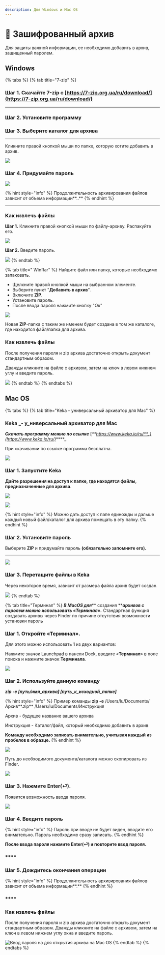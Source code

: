 ```yaml
---
description: Для Windows и Mac OS
---
```


# 🔐 Зашифрованный архив

Для защиты важной информации, ее необходимо  добавить в архив, защищенный паролем.

## Windows

{% tabs %}
{% tab title="7-zip" %}
###

### Шаг 1. Скачайте  7-zip c  [https://7-zip.org.ua/ru/download/](https://7-zip.org.ua/ru/download/)

****

### **Шаг 2.** **Установите программу**&#x20;



### **Шаг 3. Выберите каталог для архива**

****

Кликните правой кнопкой мыши по папке, которую хотите добавить в архив.

![](<../.gitbook/assets/image (97).png>)

### Шаг 4. Придумайте пароль



![](<../.gitbook/assets/image (86).png>)

{% hint style="info" %}
Продолжительность архивирования файлов зависит от объема информации**..**
{% endhint %}

****

### **Как извлечь файлы**&#x20;

**Шаг 1.** Кликните правой кнопкой мыши по файлу-архиву.  Распакуйте его.



![](<../.gitbook/assets/image (33).png>)

**Шаг 2.** Введите пароль.



![](../.gitbook/assets/telegram-cloud-photo-size-2-5465641807862938547-y\_partial.jpg)
{% endtab %}

{% tab title=" WinRar" %}
Найдите файл или папку, которые необходимо запаковать.

* Щелкните правой кнопкой мыши на выбранном элементе.
* Выберите пункт "**Добавить в архив**".&#x20;
* Включите **ZIP**.&#x20;
* Установите пароль.
* После ввода пароля нажмите кнопку "Ок"

![](<../.gitbook/assets/image (11) (1).png>)

Новая **ZIP**-папка с таким же именем будет создана в том же каталоге, где находится файл/папка для архива.

### Как извлечь файлы

После получения пароля и zip архива  достаточно открыть документ стандартным образом.&#x20;

Дважды кликните на файле с архивом, затем на ключ в левом нижнем углу и введите пароль.

![](<../.gitbook/assets/telegram-cloud-photo-size-4-6042831721059167792-y (1).jpg>)
{% endtab %}
{% endtabs %}

## Mac OS

{% tabs %}
{% tab title="Keka - универсальный архиватор для Mac" %}
### Keka _**- у**_ниверсальный архиватор для Mac

_**Скачать программу можно по ссылке**_ [_**https://www.keka.io/ru/**_](https://www.keka.io/ru/)_****_

При скачивании по ссылке программа бесплатна.

![](<../.gitbook/assets/image (79).png>)

### Шаг 1. Запустите  Keka



**Дайте разрешения на доступ к папке, где находятся файлы, предназначенные для архива.**

![](<../.gitbook/assets/image (14) (1).png>)

![](<../.gitbook/assets/image (92) (1).png>)

{% hint style="info" %}
Можно дать доступ к папе единожды и дальше каждый новый файл/каталог для архива помещать в эту папку.
{% endhint %}

### **Шаг 2.** Установите пароль

Выберите  **ZIP** и придумайте пароль **(обязательно запомните его).**

****

![](<../.gitbook/assets/image (24).png>)

### Шаг 3. Перетащите файлы  в Keka

Через некоторое время, зависит от размера файла архив  будет создан.



![](<../.gitbook/assets/image (75).png>)
{% endtab %}

{% tab title="Терминал" %}
_**В MacOS  для**_** создания **_**архивов с паролем можно использовать «Терминал».**_ Стандартная функция создавать архивы через Finder по причине отсутствия возможности установки пароль

### **Шаг 1.** Откройте «Терминал».&#x20;

Для этого можно использовать 1 из двух вариантов:

Нажмите значок Launchpad в панели Dock, введите «**Терминал**» в поле поиска и нажмите значок **Терминала**.

![](<../.gitbook/assets/image (61).png>)

### **Шаг 2.** Используйте данную команду

_**zip -e \[путь/имя\_архива] \[путь\_к\_исходной\_папке]**_

{% hint style="info" %}
Пример команды **zip -e** /Users/lu/Documents/Архив**.zip** /Users/lu/Documents/Инструкция

Архив - будущее название вашего архива

Инструкция - Каталог/файл, который необходимо добавить в архив

**Команду необходимо записать внимательно, учитывая каждый из пробелов в образце.**
{% endhint %}

![](<../.gitbook/assets/image (30).png>)

Путь до необходимого документа/каталога можно скопировать из Finder.

![](<../.gitbook/assets/image (78).png>)

### **Шаг 3.** Нажмите Enter(⏎).

Появится возможность ввода пароля.

![](<../.gitbook/assets/image (16).png>)

### **Шаг 4.** Введите пароль

{% hint style="info" %}
Пароль при вводе не будет виден, вводите его внимательно. Пароль необходимо  сразу записать.
{% endhint %}

**После ввода пароля нажмите Enter(⏎) и повторите ввод пароля.**

### ****

### **Шаг 5.** Дождитесь окончания операции&#x20;

{% hint style="info" %}
Продолжительность архивирования файлов зависит от объема информации**.**
{% endhint %}

### ****

### **Как извлечь файлы**&#x20;

После получения пароля и zip архива  достаточно открыть документ стандартным образом. Дважды кликните на файле с архивом, затем на ключ в левом нижнем углу окна и введите пароль.

![Ввод пароля на  для открытия архива на Mac OS](<../.gitbook/assets/image (18) (1).png>)
{% endtab %}
{% endtabs %}




